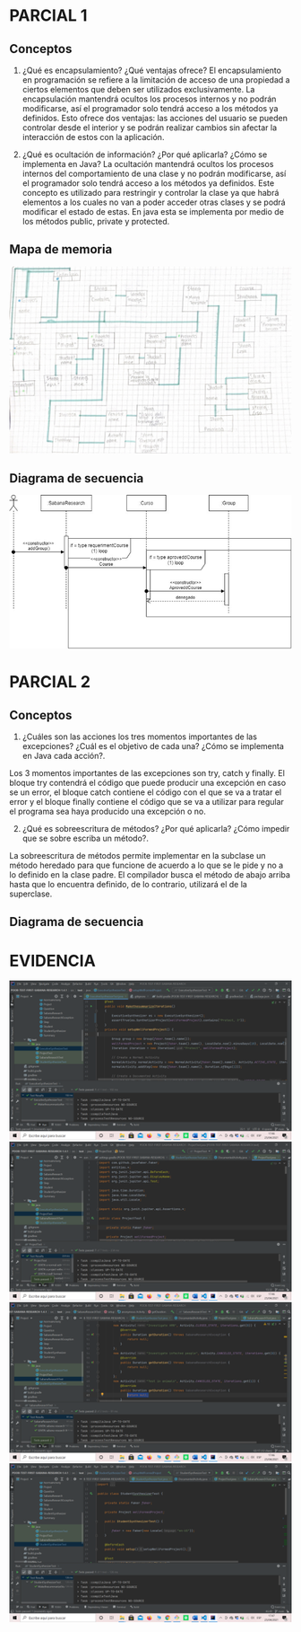 
# PARCIAL 1

## Conceptos 
1. ¿Qué es encapsulamiento? ¿Qué ventajas ofrece?
El encapsulamiento en programación se refiere a la limitación de acceso de una propiedad a ciertos elementos que deben ser utilizados exclusivamente. La encapsulación mantendrá ocultos los procesos internos y no podrán modificarse, así el programador solo tendrá acceso a los métodos ya definidos. Esto ofrece dos ventajas: las acciones del usuario se pueden controlar desde el interior y se podrán realizar cambios sin afectar la interacción de estos con la aplicación.

2. ¿Qué es ocultación de información? ¿Por qué aplicarla? ¿Cómo se implementa en Java?
La ocultación mantendrá ocultos los procesos internos del comportamiento de una clase y no podrán modificarse, así el programador solo tendrá acceso a los métodos ya definidos. Este concepto es utilizado para restringir y controlar la clase ya que habrá elementos a los cuales no van a poder acceder otras clases y se podrá modificar el estado de estas. En java esta se implementa por medio de los métodos public, private y protected.

## Mapa de memoria

![](mapadememoria.jpg)


## Diagrama de secuencia

![](diagramadesecuenciaparcial.jpg)


# PARCIAL 2

## Conceptos

1. ¿Cuáles son las acciones los tres momentos importantes de las excepciones? ¿Cuál es el objetivo de cada una? ¿Cómo se implementa en Java cada acción?.


Los 3 momentos importantes de las excepciones son try, catch y finally. El bloque try  contendrá el código que puede producir una excepción en caso se un error, el bloque catch contiene el código con el que se va a tratar el error y el bloque finally contiene el código que se va a utilizar para regular el programa sea haya producido una excepción o no.


2. ¿Qué es sobreescritura de métodos? ¿Por qué aplicarla? ¿Cómo impedir que se sobre escriba un método?.

La sobreescritura de métodos permite implementar en la subclase un método heredado para que funcione de acuerdo a lo que se le pide y no a lo definido en la clase padre. El compilador busca el método de abajo arriba hasta que lo encuentra definido, de lo contrario, utilizará el de la superclase.

## Diagrama de secuencia






# EVIDENCIA


![](evidencia1.png)
![](evidencia2.png)
![](evidencia3.png)
![](evidencia4.png)
